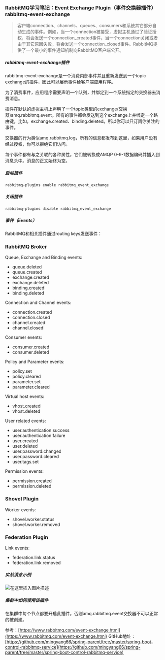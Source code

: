 ### RabbitMQ学习笔记：Event Exchange Plugin（事件交换器插件）rabbitmq-event-exchange

> 客户端connection、channels、queues、consumers和系统其它部分自动生成的事件。例如，当一个connection被接受，虚拟主机通过了验证授权，将会发送一个connection_created事件，当一个connection关闭或者由于其它原因失败，将会发送一个connection_closed事件。RabbitMQ提供了一个最小的事件通知机制向RabbitMQ客户端公开。



##### rabbitmq-event-exchange插件

rabbitmq-event-exchange是一个消费内部事件并且重新发送到一个topic exchange的插件，因此可以展示事件给客户端应用程序。



为了消费事件，应用程序需要声明一个队列，并绑定到一个系统指定的交换器去消费消息。



插件在默认的虚拟主机上声明了一个topic类型的exchange(交换器)amq.rabbitmq.event。所有的事件都会发送到这个exchange上并绑定一个路由键，比如，exchange.created、binding.deleted。所以你可以只订阅你关注的事件。



交换器的行为类似amq.rabbitmq.log，所有的信息都发布到这里，如果用户没有经过授权，你可以拒绝它们访问。



每个事件都有与之关联的各种属性，它们被转换成AMQP 0-9-1数据编码并插入到消息头中。消息的正文始终为空。

##### 启动插件

```
rabbitmq-plugins enable rabbitmq_event_exchange
```

##### 关闭插件

```
rabbitmq-plugins disable rabbitmq_event_exchange
```

##### 事件（Events）

RabbitMQ和相关插件通过routing keys发送事件：

### RabbitMQ Broker

Queue, Exchange and Binding events:

- queue.deleted
- queue.created
- exchange.created
- exchange.deleted
- binding.created
- binding.deleted

Connection and Channel events:

- connection.created
- connection.closed
- channel.created
- channel.closed

Consumer events:

- consumer.created
- consumer.deleted

Policy and Parameter events:

- policy.set
- policy.cleared
- parameter.set
- parameter.cleared

Virtual host events:

- vhost.created
- vhost.deleted

User related events:

- user.authentication.success
- user.authentication.failure
- user.created
- user.deleted
- user.password.changed
- user.password.cleared
- user.tags.set

Permission events:

- permission.created
- permission.deleted

### Shovel Plugin

Worker events:

- shovel.worker.status
- shovel.worker.removed

### Federation Plugin

Link events:

- federation.link.status
- federation.link.removed

##### 实战消息示例

![在这里插入图片描述](https://img-blog.csdnimg.cn/20200106140940808.png?x-oss-process=image/watermark,type_ZmFuZ3poZW5naGVpdGk,shadow_10,text_aHR0cHM6Ly9taW5neWFuZy5ibG9nLmNzZG4ubmV0,size_16,color_FFFFFF,t_70)

##### 集群中如何使用该插件

在集群中每个节点都要开启此插件，否则amq.rabbitmq.event交换器不可以正常的被创建。

参考：[https://www.rabbitmq.com/event-exchange.html](https://www.rabbitmq.com/event-exchange.html)
GitHub地址：[https://github.com/mingyang66/spring-parent/tree/master/spring-boot-control-rabbitmq-service](https://github.com/mingyang66/spring-parent/tree/master/spring-boot-control-rabbitmq-service)